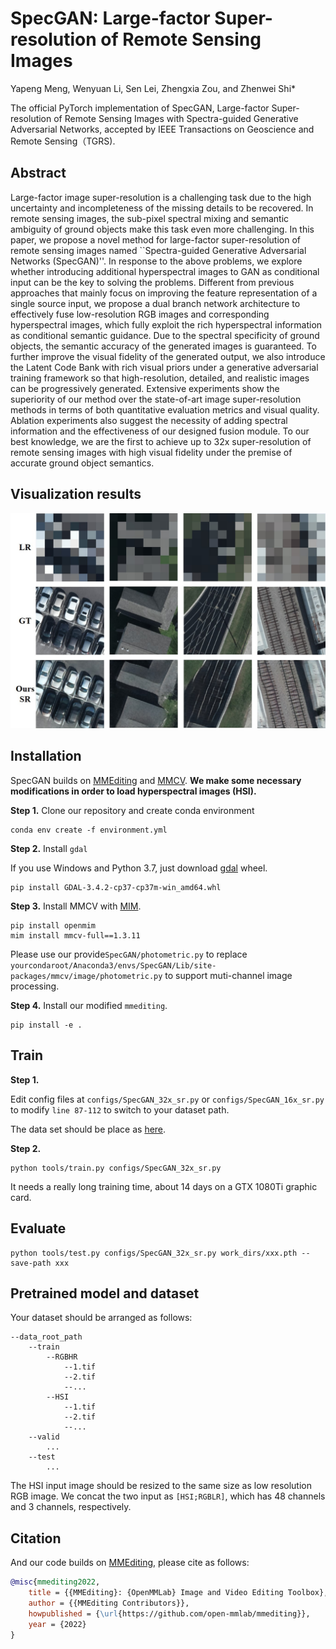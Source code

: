 # SpecGAN: Large-factor Super-resolution of Remote Sensing Images
Yapeng Meng, Wenyuan Li, Sen Lei, Zhengxia Zou, and Zhenwei Shi*

The official PyTorch implementation of SpecGAN, Large-factor Super-resolution of Remote Sensing Images with Spectra-guided Generative Adversarial Networks, accepted by IEEE Transactions on Geoscience and Remote Sensing（TGRS).

## Abstract
Large-factor image super-resolution is a challenging task due to the high uncertainty and incompleteness of the missing details to be recovered. In remote sensing images, the sub-pixel spectral mixing and semantic ambiguity of ground objects make this task even more challenging. In this paper, we propose a novel method for large-factor super-resolution of remote sensing images named ``Spectra-guided Generative Adversarial Networks (SpecGAN)''. In response to the above problems, we explore whether introducing additional hyperspectral images to GAN as conditional input can be the key to solving the problems. Different from previous approaches that mainly focus on improving the feature representation of a single source input, we propose a dual branch network architecture to effectively fuse low-resolution RGB images and corresponding hyperspectral images, which fully exploit the rich hyperspectral information as conditional semantic guidance. Due to the spectral specificity of ground objects, the semantic accuracy of the generated images is guaranteed. To further improve the visual fidelity of the generated output, we also introduce the Latent Code Bank with rich visual priors under a generative adversarial training framework so that high-resolution, detailed, and realistic images can be progressively generated. Extensive experiments show the superiority of our method over the state-of-art image super-resolution methods in terms of both quantitative evaluation metrics and visual quality. Ablation experiments also suggest the necessity of adding spectral information and the effectiveness of our designed fusion module. To our best knowledge, we are the first to achieve up to 32x super-resolution of remote sensing images with high visual fidelity under the premise of accurate ground object semantics.

## Visualization results
![](imgs/teaser.jpg?20x15)

## Installation

SpecGAN builds on [MMEditing](https://github.com/open-mmlab/mmediting) and [MMCV](https://github.com/open-mmlab/mmcv). 
**We make some necessary modifications in order to load hyperspectral images (HSI).**

**Step 1.**
Clone our repository and create conda environment
```shell
conda env create -f environment.yml
```

**Step 2.**
Install `gdal`

If you use Windows and Python 3.7, just download [gdal](https://download.lfd.uci.edu/pythonlibs/archived/cp37/GDAL-3.4.2-cp37-cp37m-win_amd64.whl) wheel.
```shell
pip install GDAL-3.4.2-cp37-cp37m-win_amd64.whl
```

**Step 3.**
Install MMCV with [MIM](https://github.com/open-mmlab/mim).

```shell
pip install openmim
mim install mmcv-full==1.3.11
```
Please use our provide`SpecGAN/photometric.py` to replace `yourcondaroot/Anaconda3/envs/SpecGAN/Lib/site-packages/mmcv/image/photometric.py` to support muti-channel image processing.

**Step 4.**
Install our modified `mmediting`. 
```shell
pip install -e .
```

## Train
**Step 1.**

Edit config files at `configs/SpecGAN_32x_sr.py` or `configs/SpecGAN_16x_sr.py` to modify `line 87-112` to switch to your dataset path.

The data set should be place as [here](#pretrained-model-and-dataset).

**Step 2.**
```
python tools/train.py configs/SpecGAN_32x_sr.py
```
It needs a really long training time, about 14 days on a GTX 1080Ti graphic card.
## Evaluate
```
python tools/test.py configs/SpecGAN_32x_sr.py work_dirs/xxx.pth --save-path xxx
```
## Pretrained model and dataset
Your dataset should be arranged as follows:
```angular2html
--data_root_path
    --train
        --RGBHR
            --1.tif
            --2.tif
            --...
        --HSI
            --1.tif
            --2.tif
            --...
    --valid
        ...
    --test
        ...
```
The HSI input image should be resized to the same size as low resolution RGB image.
We concat the two input as `[HSI;RGBLR]`, which has 48 channels and 3 channels, respectively.

## Citation

And our code builds on [MMEditing](https://github.com/open-mmlab/mmediting), please cite as follows:

```bibtex
@misc{mmediting2022,
    title = {{MMEditing}: {OpenMMLab} Image and Video Editing Toolbox},
    author = {{MMEditing Contributors}},
    howpublished = {\url{https://github.com/open-mmlab/mmediting}},
    year = {2022}
}
```
